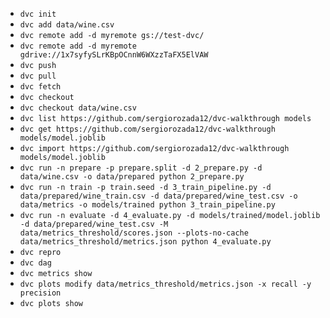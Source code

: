 * ```dvc init```
* ```dvc add data/wine.csv```
* ```dvc remote add -d myremote gs://test-dvc/```
* ```dvc remote add -d myremote gdrive://1x7syfySLrKBpOCnnW6WXzzTaFX5ElVAW```
* ```dvc push```
* ```dvc pull```
* ```dvc fetch```
* ```dvc checkout```
* ```dvc checkout data/wine.csv```
* ```dvc list https://github.com/sergiorozada12/dvc-walkthrough models```
* ```dvc get https://github.com/sergiorozada12/dvc-walkthrough models/model.joblib```
* ```dvc import https://github.com/sergiorozada12/dvc-walkthrough models/model.joblib```
* ```dvc run -n prepare -p prepare.split -d 2_prepare.py -d data/wine.csv -o data/prepared python 2_prepare.py```
* ```dvc run -n train -p train.seed -d 3_train_pipeline.py -d data/prepared/wine_train.csv -d data/prepared/wine_test.csv -o data/metrics -o models/trained python 3_train_pipeline.py```
* ```dvc run -n evaluate -d 4_evaluate.py -d models/trained/model.joblib -d data/prepared/wine_test.csv -M data/metrics_threshold/scores.json --plots-no-cache data/metrics_threshold/metrics.json python 4_evaluate.py```
* ```dvc repro```
* ```dvc dag```
* ```dvc metrics show```
* ```dvc plots modify data/metrics_threshold/metrics.json -x recall -y precision```
* ```dvc plots show```